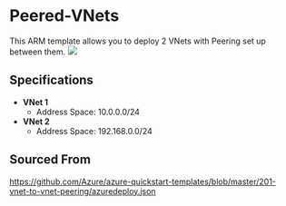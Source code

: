 # Peered-VNets
This ARM template allows you to deploy 2 VNets with Peering set up between them.
<a href="https://portal.azure.com/#create/Microsoft.Template/uri/https%3A%2F%2Fraw.githubusercontent.com%2FGryczka%2FARM-Templates%2Fmaster%2FPeered-VNets%2Fazuredeploy.json" target="_blank">
    <img src="http://azuredeploy.net/deploybutton.png"/>
</a>

## Specifications
* __VNet 1__
    * Address Space: 10.0.0.0/24
* __VNet 2__
    * Address Space: 192.168.0.0/24

## Sourced From
https://github.com/Azure/azure-quickstart-templates/blob/master/201-vnet-to-vnet-peering/azuredeploy.json
